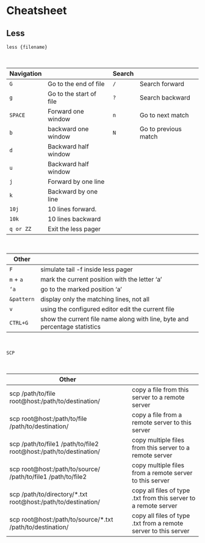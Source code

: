 # Cheatsheet

## Less


```less {filename}```

&nbsp;

Navigation    |                                 | Search | &nbsp;
--------------|---------------------------------|--------|----------------------
```G```       | Go to the end of file           |```/``` | Search forward
```g```       | Go to the start of file         |```?``` | Search backward
```SPACE```   | Forward one window              |```n``` | Go to next match
```b```       | backward one window             |```N``` | Go to previous match
```d```       | Backward half window            ||
```u```       | Backward half window            ||
```j```       | Forward by one line             ||
```k```       | Backward by one line            ||
```10j```     | 10 lines forward.               ||
```10k```     | 10 lines backward               ||
```q or ZZ``` | Exit the less pager             ||

&nbsp;
&nbsp;

Other          ||
---------------|---------------------------------------------------------------------------
```F```        | simulate tail -f inside less pager
```m``` + ```a```| mark the current position with the letter ‘a’
```‘a```       | go to the marked position ‘a’
```&pattern``` | display only the matching lines, not all
```v```        | using the configured editor edit the current file
```CTRL+G```   | show the current file name along with line, byte and percentage statistics

&nbsp;
&nbsp;

```SCP ```

&nbsp;

Other          ||
---------------|---------------------------------------------------------------------------------------------------------------
scp /path/to/file root@host:/path/to/destination/ | copy a file from this server to a remote server
scp root@host:/path/to/file /path/to/destination/ | copy a file from a remote server to this server
scp /path/to/file1 /path/to/file2 root@host:/path/to/destination/ | copy multiple files from this server to a remote server
scp root@host:/path/to/source/ /path/to/file1 /path/to/file2 | copy multiple files from a remote server to this server
scp /path/to/directory/\*.txt root@host:/path/to/destination/ | copy all files of type .txt from this server to a remote server
scp root@host:/path/to/source/\*.txt /path/to/destination/ | copy all files of type .txt from a remote server to this server
